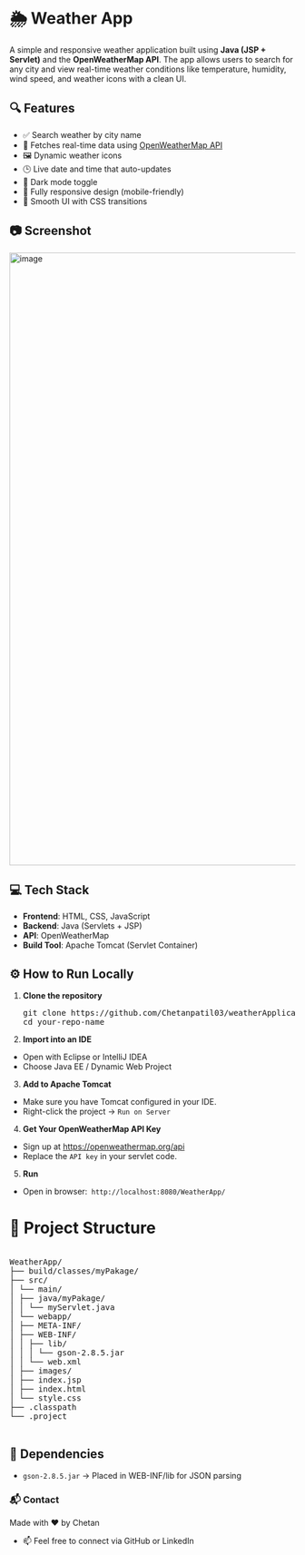 # 🌦️ Weather App

A simple and responsive weather application built using **Java (JSP + Servlet)** and the **OpenWeatherMap API**. The app allows users to search for any city and view real-time weather conditions like temperature, humidity, wind speed, and weather icons with a clean UI.

## 🔍 Features

- ✅ Search weather by city name
- 📡 Fetches real-time data using  [OpenWeatherMap API](https://openweathermap.org/)
- 🖼️ Dynamic weather icons
- 🕒 Live date and time that auto-updates
- 🌙 Dark mode toggle
- 📱 Fully responsive design (mobile-friendly)
- 🎨 Smooth UI with CSS transitions

## 📷 Screenshot
<img width="1920" height="1080" alt="image" src="https://github.com/user-attachments/assets/b4adae1d-6c7f-447d-b90f-00a6ac63a00a" />



## 💻 Tech Stack

- **Frontend**: HTML, CSS, JavaScript
- **Backend**: Java (Servlets + JSP)
- **API**: OpenWeatherMap
- **Build Tool**: Apache Tomcat (Servlet Container)

## ⚙️ How to Run Locally

1. **Clone the repository**
   <pre>
   git clone https://github.com/Chetanpatil03/weatherApplication.git
   cd your-repo-name
   </pre>
2. **Import into an IDE**
- Open with Eclipse or IntelliJ IDEA
- Choose Java EE / Dynamic Web Project
  
3. **Add to Apache Tomcat**
- Make sure you have Tomcat configured in your IDE.
- Right-click the project → ``Run on Server``

4. **Get Your OpenWeatherMap API Key**
- Sign up at https://openweathermap.org/api
- Replace the ``API key`` in your servlet code.

5. **Run**
- Open in browser:`` http://localhost:8080/WeatherApp/``

# 📁 Project Structure
<pre>
  
WeatherApp/
├── build/classes/myPakage/
├── src/
│ └── main/
│ ├── java/myPakage/
│ │ └── myServlet.java
│ └── webapp/
│ ├── META-INF/
│ ├── WEB-INF/
│ │ ├── lib/
│ │ │ └── gson-2.8.5.jar
│ │ └── web.xml
│ ├── images/
│ ├── index.jsp
│ ├── index.html
│ └── style.css
├── .classpath
└── .project

</pre>

## 🔐 Dependencies
- ```gson-2.8.5.jar``` → Placed in WEB-INF/lib for JSON parsing

### 📬 Contact
Made with ❤️ by Chetan
- 📫 Feel free to connect via GitHub or LinkedIn


